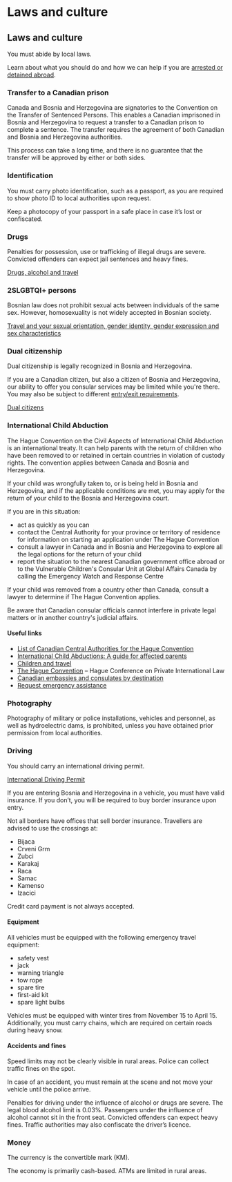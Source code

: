 # Laws and culture

## Laws and culture

You must abide by local laws.

Learn about what you should do and how we can help if you are [arrested or detained abroad](http://travel.gc.ca/assistance/emergency-info/arrest-detention).

### Transfer to a Canadian prison

Canada and Bosnia and Herzegovina are signatories to the Convention on the Transfer of Sentenced Persons. This enables a Canadian imprisoned in Bosnia and Herzegovina to request a transfer to a Canadian prison to complete a sentence. The transfer requires the agreement of both Canadian and Bosnia and Herzegovina authorities.

This process can take a long time, and there is no guarantee that the transfer will be approved by either or both sides.

### Identification

You must carry photo identification, such as a passport, as you are required to show photo ID to local authorities upon request.

Keep a photocopy of your passport in a safe place in case it’s lost or confiscated.

### Drugs

Penalties for possession, use or trafficking of illegal drugs are severe. Convicted offenders can expect jail sentences and heavy fines.

[Drugs, alcohol and travel](https://travel.gc.ca/travelling/health-safety/drugs)

### 2SLGBTQI+ persons

Bosnian law does not prohibit sexual acts between individuals of the same sex. However, homosexuality is not widely accepted in Bosnian society.

[Travel and your sexual orientation, gender identity, gender expression and sex characteristics](https://travel.gc.ca/travelling/health-safety/lgbt-travel)

### Dual citizenship

Dual citizenship is legally recognized in Bosnia and Herzegovina.

If you are a Canadian citizen, but also a citizen of Bosnia and Herzegovina, our ability to offer you consular services may be limited while you're there. You may also be subject to different [entry/exit requirements](#entryexit).

[Dual citizens](http://travel.gc.ca/travelling/documents/dual-citizenship)

### International Child Abduction

The Hague Convention on the Civil Aspects of International Child Abduction is an international treaty. It can help parents with the return of children who have been removed to or retained in certain countries in violation of custody rights. The convention applies between Canada and Bosnia and Herzegovina.

If your child was wrongfully taken to, or is being held in Bosnia and Herzegovina, and if the applicable conditions are met, you may apply for the return of your child to the Bosnia and Herzegovina court.

If you are in this situation:

* act as quickly as you can
* contact the Central Authority for your province or territory of residence for information on starting an application under The Hague Convention
* consult a lawyer in Canada and in Bosnia and Herzegovina to explore all the legal options for the return of your child
* report the situation to the nearest Canadian government office abroad or to the Vulnerable Children's Consular Unit at Global Affairs Canada by calling the Emergency Watch and Response Centre

If your child was removed from a country other than Canada, consult a lawyer to determine if The Hague Convention applies.

Be aware that Canadian consular officials cannot interfere in private legal matters or in another country's judicial affairs.

#### Useful links

* [List of Canadian Central Authorities for the Hague Convention](https://www.hcch.net/en/states/authorities/details3/?aid=75)
* [International Child Abductions: A guide for affected parents](https://travel.gc.ca/travelling/publications/international-child-abductions)
* [Children and travel](https://travel.gc.ca/travelling/children)
* [The Hague Convention](https://www.hcch.net/en/instruments/conventions/full-text/?cid=24) – Hague Conference on Private International Law
* [Canadian embassies and consulates by destination](https://travel.gc.ca/assistance/embassies-consulates)
* [Request emergency assistance](https://travel.gc.ca/assistance/emergency-assistance?_ga)

### Photography

Photography of military or police installations, vehicles and personnel, as well as hydroelectric dams, is prohibited, unless you have obtained prior permission from local authorities.

### Driving

You should carry an international driving permit.

[International Driving Permit](https://travel.gc.ca/travelling/documents/international-driving-permit)

If you are entering Bosnia and Herzegovina in a vehicle, you must have valid insurance. If you don’t, you will be required to buy border insurance upon entry.

Not all borders have offices that sell border insurance. Travellers are advised to use the crossings at:

* Bijaca
* Crveni Grm
* Zubci
* Karakaj
* Raca
* Samac
* Kamenso
* Izacici

Credit card payment is not always accepted.

#### Equipment

All vehicles must be equipped with the following emergency travel equipment:

* safety vest
* jack
* warning triangle
* tow rope
* spare tire
* first-aid kit
* spare light bulbs

Vehicles must be equipped with winter tires from November 15 to April 15. Additionally, you must carry chains, which are required on certain roads during heavy snow.

#### Accidents and fines

Speed limits may not be clearly visible in rural areas. Police can collect traffic fines on the spot.

In case of an accident, you must remain at the scene and not move your vehicle until the police arrive.

Penalties for driving under the influence of alcohol or drugs are severe. The legal blood alcohol limit is 0.03%. Passengers under the influence of alcohol cannot sit in the front seat. Convicted offenders can expect heavy fines. Traffic authorities may also confiscate the driver’s licence.

### Money

The currency is the convertible mark (KM).

The economy is primarily cash-based. ATMs are limited in rural areas.